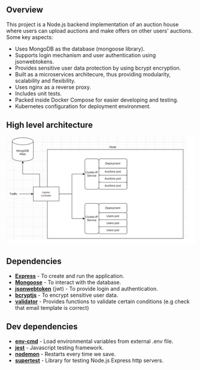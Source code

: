 ## Overview

This project is a Node.js backend implementation of an auction house where users can upload auctions and make offers on other users' auctions.
Some key aspects:
  - Uses MongoDB as the database (mongoose library).
  - Supports login mechanism and user authentication using jsonwebtokens.
  - Provides sensitive user data protection by using bcrypt encryption.
  - Built as a microservices architecure, thus providing modularity, scalability and flexibility.
  - Uses nginx as a reverse proxy.
  - Includes unit tests.
  - Packed inside Docker Compose for easier developing and testing.
  - Kubernetes configuration for deployment environment.
  
 
 ## High level architecture
 ![alt text](https://github.com/TamirShalev/auction-house-multi/blob/master/auction-house.png)
 
 
 
## Dependencies
  - [**Express**](https://www.npmjs.com/package/express) - To create and run the application.
  - [**Mongoose**](https://www.npmjs.com/package/mongoose) - To interact with the database.
  - [**jsonwebtoken**](https://www.npmjs.com/package/jwt) (jwt) - To provide login and authentication.
  - [**bcryptjs**](https://www.npmjs.com/package/bcrypt) - To encrypt sensitive user data.
  - [**validator**](https://www.npmjs.com/package/validator) - Provides functions to validate certain conditions (e.g check that email template is correct)

## Dev dependencies
  - [**env-cmd**](https://www.npmjs.com/package/env-cmd) - Load environmental variables from external .env file.
  - [**jest**](https://www.npmjs.com/package/jest) - Javascript testing framework.
  - [**nodemon**](https://www.npmjs.com/package/nodemon) - Restarts every time we save.
  - [**supertest**](https://www.npmjs.com/package/supertest) - Library for testing Node.js Express http servers.
